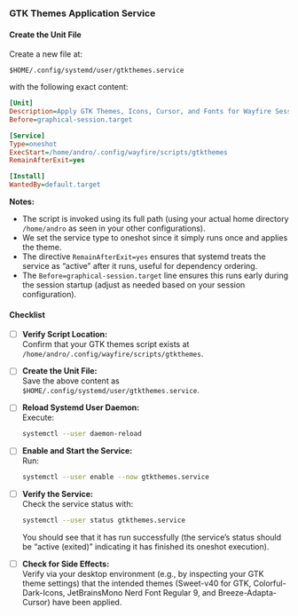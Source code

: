 ### GTK Themes Application Service

#### Create the Unit File

Create a new file at:

```
$HOME/.config/systemd/user/gtkthemes.service
```

with the following exact content:

```ini
[Unit]
Description=Apply GTK Themes, Icons, Cursor, and Fonts for Wayfire Session
Before=graphical-session.target

[Service]
Type=oneshot
ExecStart=/home/andro/.config/wayfire/scripts/gtkthemes
RemainAfterExit=yes

[Install]
WantedBy=default.target
```

**Notes:**

- The script is invoked using its full path (using your actual home directory `/home/andro` as seen in your other configurations).
- We set the service type to oneshot since it simply runs once and applies the theme.
- The directive `RemainAfterExit=yes` ensures that systemd treats the service as “active” after it runs, useful for dependency ordering.
- The `Before=graphical-session.target` line ensures this runs early during the session startup (adjust as needed based on your session configuration).

#### Checklist 

- [ ] **Verify Script Location:**  
  Confirm that your GTK themes script exists at  
  `/home/andro/.config/wayfire/scripts/gtkthemes`.
  
- [ ] **Create the Unit File:**  
  Save the above content as `$HOME/.config/systemd/user/gtkthemes.service`.

- [ ] **Reload Systemd User Daemon:**  
  Execute:
  ```bash
  systemctl --user daemon-reload
  ```

- [ ] **Enable and Start the Service:**  
  Run:
  ```bash
  systemctl --user enable --now gtkthemes.service
  ```

- [ ] **Verify the Service:**  
  Check the service status with:
  ```bash
  systemctl --user status gtkthemes.service
  ```
  You should see that it has run successfully (the service’s status should be “active (exited)” indicating it has finished its oneshot execution).

- [ ] **Check for Side Effects:**  
  Verify via your desktop environment (e.g., by inspecting your GTK theme settings) that the intended themes (Sweet-v40 for GTK, Colorful-Dark-Icons, JetBrainsMono Nerd Font Regular 9, and Breeze-Adapta-Cursor) have been applied.

